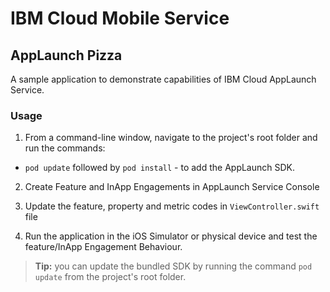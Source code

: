 IBM Cloud Mobile Service
===
## AppLaunch Pizza
A sample application to demonstrate capabilities of IBM Cloud AppLaunch Service.


### Usage

1. From a command-line window, navigate to the project's root folder and run the commands:
 - `pod update` followed by `pod install` - to add the AppLaunch SDK.

2. Create Feature and InApp Engagements in AppLaunch Service Console

3. Update the feature, property and metric codes in `ViewController.swift` file

4. Run the application in the iOS Simulator or physical device and test the feature/InApp Engagement Behaviour.
 
> **Tip:** you can update the bundled SDK by running the command `pod update` from the project's root folder.